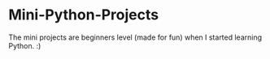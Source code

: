 # Mini-Python-Projects
The mini projects are beginners level (made for fun) when I started learning Python. :)
